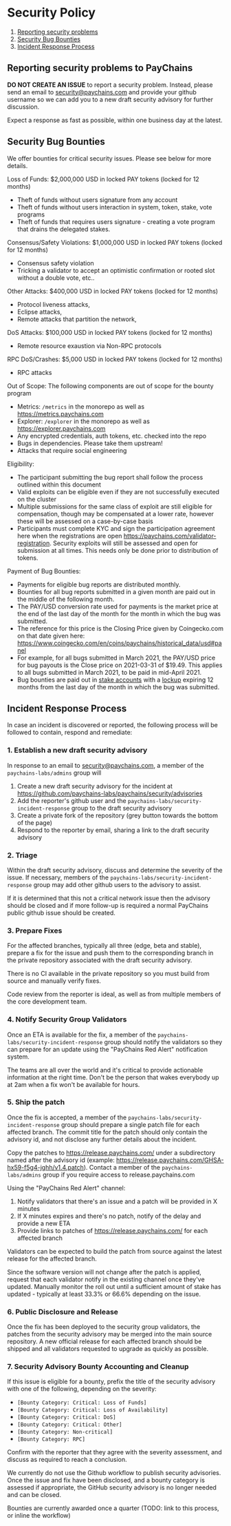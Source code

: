 # Security Policy

1. [Reporting security problems](#reporting)
4. [Security Bug Bounties](#bounty)
2. [Incident Response Process](#process)

<a name="reporting"></a>
## Reporting security problems to PayChains

**DO NOT CREATE AN ISSUE** to report a security problem. Instead, please send an
email to security@paychains.com and provide your github username so we can add you
to a new draft security advisory for further discussion.

Expect a response as fast as possible, within one business day at the latest.

<a name="bounty"></a>
## Security Bug Bounties
We offer bounties for critical security issues. Please see below for more details.

Loss of Funds:
$2,000,000 USD in locked PAY tokens (locked for 12 months)
* Theft of funds without users signature from any account
* Theft of funds without users interaction in system, token, stake, vote programs
* Theft of funds that requires users signature - creating a vote program that drains the delegated stakes.

Consensus/Safety Violations:
$1,000,000 USD in locked PAY tokens (locked for 12 months)
* Consensus safety violation
* Tricking a validator to accept an optimistic confirmation or rooted slot without a double vote, etc..

Other Attacks:
 $400,000 USD in locked PAY tokens (locked for 12 months)
* Protocol liveness attacks,
* Eclipse attacks,
* Remote attacks that partition the network,

DoS Attacks:
$100,000 USD in locked PAY tokens (locked for 12 months)
* Remote resource exaustion via Non-RPC protocols

RPC DoS/Crashes:
$5,000 USD in locked PAY tokens (locked for 12 months)
* RPC attacks

Out of Scope:
The following components are out of scope for the bounty program
* Metrics: `/metrics` in the monorepo as well as https://metrics.paychains.com
* Explorer: `/explorer` in the monorepo as well as https://explorer.paychains.com
* Any encrypted credentials, auth tokens, etc. checked into the repo
* Bugs in dependencies. Please take them upstream!
* Attacks that require social engineering

Eligibility:
* The participant submitting the bug report shall follow the process outlined within this document
* Valid exploits can be eligible even if they are not successfully executed on the cluster
* Multiple submissions for the same class of exploit are still eligible for compensation, though may be compensated at a lower rate, however these will be assessed on a case-by-case basis
* Participants must complete KYC and sign the participation agreement here when the registrations are open https://paychains.com/validator-registration. Security exploits will still be assessed and open for submission at all times. This needs only be done prior to distribution of tokens.

Payment of Bug Bounties:
* Payments for eligible bug reports are distributed monthly.
* Bounties for all bug reports submitted in a given month are paid out in the middle of the
following month.
* The PAY/USD conversion rate used for payments is the market price at the end of
  the last day of the month for the month in which the bug was submitted.
* The reference for this price is the Closing Price given by Coingecko.com on
  that date given here:
  https://www.coingecko.com/en/coins/paychains/historical_data/usd#panel
* For example, for all bugs submitted in March 2021, the PAY/USD price for bug
  payouts is the Close price on 2021-03-31 of $19.49.  This applies to all bugs
  submitted in March 2021, to be paid in mid-April 2021.
* Bug bounties are paid out in
[stake accounts](https://paychains.com/staking) with a
[lockup](https://docs.paychains.com/staking/stake-accounts#lockups)
expiring 12 months from the last day of the month in which the bug was submitted.

<a name="process"></a>
## Incident Response Process

In case an incident is discovered or reported, the following process will be
followed to contain, respond and remediate:

### 1. Establish a new draft security advisory
In response to an email to security@paychains.com, a member of the `paychains-labs/admins` group will
1. Create a new draft security advisory for the incident at https://github.com/paychains-labs/paychains/security/advisories
1. Add the reporter's github user and the `paychains-labs/security-incident-response` group to the draft security advisory
1. Create a private fork of the repository (grey button towards the bottom of the page)
1. Respond to the reporter by email, sharing a link to the draft security advisory

### 2. Triage
Within the draft security advisory, discuss and determine the severity of the
issue. If necessary, members of the `paychains-labs/security-incident-response`
group may add other github users to the advisory to assist.

If it is determined that this not a critical network issue then the advisory
should be closed and if more follow-up is required a normal PayChains public github
issue should be created.

### 3. Prepare Fixes
For the affected branches, typically all three (edge, beta and stable), prepare
a fix for the issue and push them to the corresponding branch in the private
repository associated with the draft security advisory.

There is no CI available in the private repository so you must build from source
and manually verify fixes.

Code review from the reporter is ideal, as well as from multiple members of the
core development team.

### 4. Notify Security Group Validators
Once an ETA is available for the fix, a member of the
`paychains-labs/security-incident-response` group should notify the validators so
they can prepare for an update using the "PayChains Red Alert" notification system.

The teams are all over the world and it's critical to provide actionable
information at the right time. Don't be the person that wakes everybody up at
2am when a fix won't be available for hours.

### 5. Ship the patch
Once the fix is accepted, a member of the
`paychains-labs/security-incident-response` group should prepare a single patch
file for each affected branch. The commit title for the patch should only
contain the advisory id, and not disclose any further details about the
incident.

Copy the patches to https://release.paychains.com/ under a subdirectory named after
the advisory id (example:
https://release.paychains.com/GHSA-hx59-f5g4-jghh/v1.4.patch). Contact a member of
the `paychains-labs/admins` group if you require access to release.paychains.com

Using the "PayChains Red Alert" channel:
1. Notify validators that there's an issue and a patch will be provided in X minutes
2. If X minutes expires and there's no patch, notify of the delay and provide a
   new ETA
3. Provide links to patches of https://release.paychains.com/ for each affected branch

Validators can be expected to build the patch from source against the latest
release for the affected branch.

Since the software version will not change after the patch is applied, request
that each validator notify in the existing channel once they've updated. Manually
monitor the roll out until a sufficient amount of stake has updated - typically
at least 33.3% or 66.6% depending on the issue.

### 6. Public Disclosure and Release
Once the fix has been deployed to the security group validators, the patches from the security
advisory may be merged into the main source repository. A new official release
for each affected branch should be shipped and all validators requested to
upgrade as quickly as possible.

### 7. Security Advisory Bounty Accounting and Cleanup

If this issue is eligible for a bounty, prefix the title of the security
advisory with one of the following, depending on the severity:
* `[Bounty Category: Critical: Loss of Funds]`
* `[Bounty Category: Critical: Loss of Availability]`
* `[Bounty Category: Critical: DoS]`
* `[Bounty Category: Critical: Other]`
* `[Bounty Category: Non-critical]`
* `[Bounty Category: RPC]`

Confirm with the reporter that they agree with the severity assessment, and
discuss as required to reach a conclusion.

We currently do not use the Github workflow to publish security advisories.
Once the issue and fix have been disclosed, and a bounty category is assessed if
appropriate, the GitHub security advisory is no longer needed and can be closed.

Bounties are currently awarded once a quarter (TODO: link to this process, or
inline the workflow)
